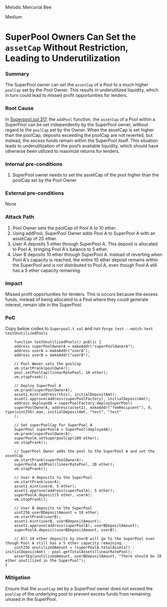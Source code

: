 Melodic Mercurial Bee

Medium

# SuperPool Owners Can Set the `assetCap` Without Restriction, Leading to Underutilization

### Summary

The SuperPool owner can set the `assetCap` of a Pool to a much higher `poolCap` set by the Pool Owner. This results in underutilized liquidity, which in turn could lead to missed profit opportunities for lenders.

### Root Cause

In [Superpool.sol:317](https://github.com/sherlock-audit/2024-08-sentiment-v2/blob/main/protocol-v2/src/SuperPool.sol#L317), the `addPool` function, the `assetCap` of a Pool within a SuperPool can be set independently by the SuperPool owner, without regard to the `poolCap` set by the Owner. When the assetCap is set higher than the poolCap, deposits exceeding the poolCap are not reverted, but instead, the excess funds remain within the SuperPool itself. This situation leads to underutilization of the pool’s available liquidity, which should have otherwise been utilized to maximize returns for lenders.

### Internal pre-conditions

1. SuperPool owner needs to set the assetCap of the pool higher than the poolCap set by the Pool Owner

### External pre-conditions

None

### Attack Path

1. Pool Owner sets the poolCap of Pool A to 10 ether.
2. Using addPool, SuperPool Owner adds Pool A to SuperPool A with an assetCap of 20 ether.
3. User A deposits 5 ether through SuperPool A. This deposit is allocated to Pool A, bringing Pool A's balance to 5 ether.
4. User B deposits 10 ether through SuperPool A. Instead of reverting when Pool A's capacity is reached, the entire 10 ether deposit remains within the SuperPool and is not distributed to Pool A, even though Pool A still has a 5 ether capacity remaining.

### Impact

Missed profit opportunities for lenders. This is occurs because the excess funds, instead of being allocated to a Pool where they could generate interest, remain idle in the SuperPool.

### PoC

Copy below codes to `Superpool.t.sol` and run `forge test --match-test testUnutilizedPools`


```solidity 
    function testUnutilizedPools() public {
    address superPoolOwnerA = makeAddr("superPoolOwnerA");
    address userA = makeAddr("userA");
    address userB = makeAddr("userB");

    // Pool Wwner sets the poolCap
    vm.startPrank(poolOwner);
    pool.setPoolCap(linearRatePool, 10 ether);
    vm.stopPrank();

    // Deploy SuperPool A 
    vm.prank(superPoolOwnerA);
    asset1.mint(address(this), initialDepositAmt);
    asset1.approve(address(superPoolFactory), initialDepositAmt);
    address deployedA = superPoolFactory.deploySuperPool(
    superPoolOwnerA, address(asset1), makeAddr("feeRecipient"), 0, type(uint256).max, initialDepositAmt, "test", "test"
    );

    // Set superPoolCap for SuperPool A
    SuperPool superPoolA = SuperPool(deployedA);
    vm.prank(superPoolOwnerA);
    superPoolA.setSuperpoolCap(100 ether);
    vm.stopPrank();

    // SuperPool Owner adds the pool to the SuperPool A and set the assetCap
    vm.startPrank(superPoolOwnerA);
    superPoolA.addPool(linearRatePool, 20 ether); 
    vm.stopPrank();
    
    // User A deposits to the SuperPool
    vm.startPrank(userA);
    asset1.mint(userA, 5 ether);
    asset1.approve(address(superPoolA), 5 ether);
    superPoolA.deposit(5 ether, userA); 
    vm.stopPrank();

    // User B deposits to the SuperPool
    uint256 userBDepositAmount = 10 ether;
    vm.startPrank(userB);
    asset1.mint(userB, userBDepositAmount);
    asset1.approve(address(superPoolA), userBDepositAmount);
    superPoolA.deposit(userBDepositAmount, userB);

    // All 10 ether deposits by UserB will go to the SuperPool even though Pool A still has a 5 ether capacity remaining.
    uint256 unutilizedAmount = (superPoolA.totalAssets() - initialDepositAmt) - pool.getTotalAssets(linearRatePool);
    assertEq(unutilizedAmount, userBDepositAmount, "There should be 10 ether unutilized in the SuperPool");
}
```



### Mitigation

Ensure that the `assetCap` set by a SuperPool owner does not exceed the `poolCap` of the underlying pool to prevent excess funds from remaining unused in the SuperPool.